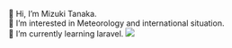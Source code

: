 <p>👋 Hi, I’m Mizuki Tanaka.<br>
👀 I’m interested in Meteorology and international situation.<br>
🌱 I’m currently learning laravel.
<img src="http://118.27.13.183/GIF/cp7.5_anim.gif">


<!---
Anemoi7838/Anemoi7838 is a ✨ special ✨ repository because its `README.md` (this file) appears on your GitHub profile.
You can click the Preview link to take a look at your changes.
--->
